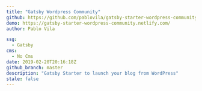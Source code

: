 ```yaml
---
title: "Gatsby Wordpress Community"
github: https://github.com/pablovila/gatsby-starter-wordpress-community
demo: https://gatsby-starter-wordpress-community.netlify.com/
author: Pablo Vila

ssg:
  - Gatsby
cms:
  - No Cms
date: 2019-02-20T20:16:18Z
github_branch: master
description: "Gatsby Starter to launch your blog from WordPress"
stale: false
---
```

